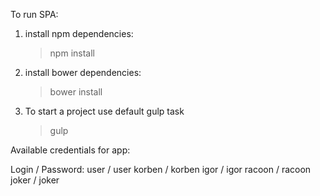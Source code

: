 To run SPA:

1. install npm dependencies:

	> npm install

2. install bower dependencies:

	> bower install

3. To start a project use default gulp task

	> gulp


Available credentials for app:

Login / Password:
user / user
korben / korben
igor / igor
racoon / racoon
joker / joker


